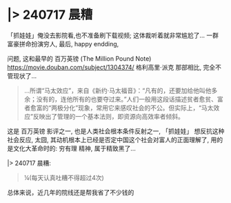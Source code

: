 # |> 240717 晨糟
「抓娃娃」俺没去影院看,也不准备刷下载视频;
这体裁听着就非常尴尬了...
一群富豪拼命扮演穷人,
最后, happy endding,

问题, 这和最早的 百万英镑 (The Million Pound Note)
https://movie.douban.com/subject/1304374/
格利高里·派克
那部相比, 完全不管现状了...

> ...所谓“马太效应”，来自《新约·马太福音》：“凡有的，还要加给他叫他多余；没有的，连他所有的也要夺过来。”人们一般用这段话描述贫者愈贫、富者愈富的“两极分化”现象，常用它来感叹社会的不公。但实际上，“马太效应”反映出了管理的一个基本法则，即资源向高效率者倾斜。

这是 百万英镑 影评之一,
也是人类社会根本条件反射之一,
「抓娃娃」
想反抗这种社会反应, 
太囧, 其动机根本上已经是否定中国这个社会对富人的正面理解了,
用的是文化大革命时的: 穷有理 精神,
属于精致黑了...

|> 240717 晨糟:
> ¼(每天认真吐糟不得超过4次)

总体来说，近几年的院线还是帮我省了不少钱的